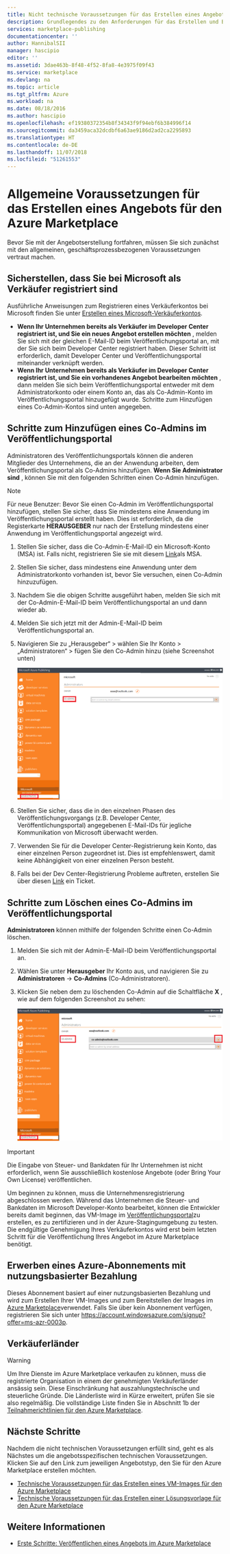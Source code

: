```yaml
---
title: Nicht technische Voraussetzungen für das Erstellen eines Angebots für den Azure Marketplace | Microsoft Docs
description: Grundlegendes zu den Anforderungen für das Erstellen und Bereitstellen eines Angebots im Azure Marketplace, damit andere Benutzer dieses erwerben können.
services: marketplace-publishing
documentationcenter: ''
author: HannibalSII
manager: hascipio
editor: ''
ms.assetid: 3dae463b-8f48-4f52-8fa8-4e3975f09f43
ms.service: marketplace
ms.devlang: na
ms.topic: article
ms.tgt_pltfrm: Azure
ms.workload: na
ms.date: 08/18/2016
ms.author: hascipio
ms.openlocfilehash: ef19380372354b8f34343f9f94ebf6b384996f14
ms.sourcegitcommit: da3459aca32dcdbf6a63ae9186d2ad2ca2295893
ms.translationtype: HT
ms.contentlocale: de-DE
ms.lasthandoff: 11/07/2018
ms.locfileid: "51261553"
---
```

# <a name="general-prerequisites-for-creating-an-offer-for-the-azure-marketplace"></a>Allgemeine Voraussetzungen für das Erstellen eines Angebots für den Azure Marketplace
Bevor Sie mit der Angebotserstellung fortfahren, müssen Sie sich zunächst mit den allgemeinen, geschäftsprozessbezogenen Voraussetzungen vertraut machen.

## <a name="ensure-that-you-are-registered-as-a-seller-with-microsoft"></a>Sicherstellen, dass Sie bei Microsoft als Verkäufer registriert sind
Ausführliche Anweisungen zum Registrieren eines Verkäuferkontos bei Microsoft finden Sie unter [Erstellen eines Microsoft-Verkäuferkontos](marketplace-publishing-accounts-creation-registration.md).

* **Wenn Ihr Unternehmen bereits als Verkäufer im Developer Center registriert ist, und Sie ein neues Angebot erstellen möchten** , melden Sie sich mit der gleichen E-Mail-ID beim Veröffentlichungsportal an, mit der Sie sich beim Developer Center registriert haben. Dieser Schritt ist erforderlich, damit Developer Center und Veröffentlichungsportal miteinander verknüpft werden.
* **Wenn Ihr Unternehmen bereits als Verkäufer im Developer Center registriert ist, und Sie ein vorhandenes Angebot bearbeiten möchten** , dann melden Sie sich beim Veröffentlichungsportal entweder mit dem Administratorkonto oder einem Konto an, das als Co-Admin-Konto im Veröffentlichungsportal hinzugefügt wurde. Schritte zum Hinzufügen eines Co-Admin-Kontos sind unten angegeben.

## <a name="steps-to-add-a-co-admin-in-the-publishing-portal"></a>Schritte zum Hinzufügen eines Co-Admins im Veröffentlichungsportal
Administratoren des Veröffentlichungsportals können die anderen Mitglieder des Unternehmens, die an der Anwendung arbeiten, dem Veröffentlichungsportal als Co-Admins hinzufügen. **Wenn Sie Administrator sind** , können Sie mit den folgenden Schritten einen Co-Admin hinzufügen.

> [!NOTE]
> Für neue Benutzer: Bevor Sie einen Co-Admin im Veröffentlichungsportal hinzufügen, stellen Sie sicher, dass Sie mindestens eine Anwendung im Veröffentlichungsportal erstellt haben. Dies ist erforderlich, da die Registerkarte **HERAUSGEBER** nur nach der Erstellung mindestens einer Anwendung im Veröffentlichungsportal angezeigt wird.
> 
> 

1. Stellen Sie sicher, dass die Co-Admin-E-Mail-ID ein Microsoft-Konto (MSA) ist. Falls nicht, registrieren Sie sie mit diesem [Link](https://signup.live.com/signup?uaid=0089f09ccae94043a0f07c2aaf928831&lic=1)als MSA.
2. Stellen Sie sicher, dass mindestens eine Anwendung unter dem Administratorkonto vorhanden ist, bevor Sie versuchen, einen Co-Admin hinzuzufügen.
3. Nachdem Sie die obigen Schritte ausgeführt haben, melden Sie sich mit der Co-Admin-E-Mail-ID beim Veröffentlichungsportal an und dann wieder ab.
4. Melden Sie sich jetzt mit der Admin-E-Mail-ID beim Veröffentlichungsportal an.
5. Navigieren Sie zu „Herausgeber“ > wählen Sie Ihr Konto > „Administratoren“ > fügen Sie den Co-Admin hinzu (siehe Screenshot unten)
   
    ![Abbildung](media/marketplace-publishing-pre-requisites/imgAddAdmin_05.png)
6. Stellen Sie sicher, dass die in den einzelnen Phasen des Veröffentlichungsvorgangs (z.B. Developer Center, Veröffentlichungsportal) angegebenen E-Mail-IDs für jegliche Kommunikation von Microsoft überwacht werden.
7. Verwenden Sie für die Developer Center-Registrierung kein Konto, das einer einzelnen Person zugeordnet ist. Dies ist empfehlenswert, damit keine Abhängigkeit von einer einzelnen Person besteht.
8. Falls bei der Dev Center-Registrierung Probleme auftreten, erstellen Sie über diesen [Link](https://developer.microsoft.com/en-us/windows/support) ein Ticket.

## <a name="steps-to-delete-a-co-admin-in-the-publishing-portal"></a>Schritte zum Löschen eines Co-Admins im Veröffentlichungsportal
**Administratoren** können mithilfe der folgenden Schritte einen Co-Admin löschen.

1. Melden Sie sich mit der Admin-E-Mail-ID beim Veröffentlichungsportal an.
2. Wählen Sie unter **Herausgeber** Ihr Konto aus, und navigieren Sie zu **Administratoren** -> **Co-Admins** (Co-Administratoren).
3. Klicken Sie neben dem zu löschenden Co-Admin auf die Schaltfläche **X** , wie auf dem folgenden Screenshot zu sehen:
   
    ![Abbildung](media/marketplace-publishing-pre-requisites/imgDeleteAdmin_03.png)

> [!IMPORTANT]
> Die Eingabe von Steuer- und Bankdaten für Ihr Unternehmen ist nicht erforderlich, wenn Sie ausschließlich kostenlose Angebote (oder Bring Your Own License) veröffentlichen.
> 
> Um beginnen zu können, muss die Unternehmensregistrierung abgeschlossen werden. Während das Unternehmen die Steuer- und Bankdaten im Microsoft Developer-Konto bearbeitet, können die Entwickler bereits damit beginnen, das VM-Image im [Veröffentlichungsportal](https://publish.windowsazure.com)zu erstellen, es zu zertifizieren und in der Azure-Stagingumgebung zu testen. Die endgültige Genehmigung Ihres Verkäuferkontos wird erst beim letzten Schritt für die Veröffentlichung Ihres Angebot im Azure Marketplace benötigt.
> 
> 

## <a name="acquire-an-azure-pay-as-you-go-subscription"></a>Erwerben eines Azure-Abonnements mit nutzungsbasierter Bezahlung
Dieses Abonnement basiert auf einer nutzungsbasierten Bezahlung und wird zum Erstellen Ihrer VM-Images und zum Bereitstellen der Images im [Azure Marketplace](https://azure.microsoft.com/marketplace/)verwendet. Falls Sie über kein Abonnement verfügen, registrieren Sie sich unter https://account.windowsazure.com/signup?offer=ms-azr-0003p.

## <a name="sell-from-countries"></a>Verkäuferländer
> [!WARNING]
> Um Ihre Dienste im Azure Marketplace verkaufen zu können, muss die registrierte Organisation in einem der genehmigten Verkäuferländer ansässig sein. Diese Einschränkung hat auszahlungstechnische und steuerliche Gründe. Die Länderliste wird in Kürze erweitert, prüfen Sie sie also regelmäßig. Die vollständige Liste finden Sie in Abschnitt 1b der [Teilnahmerichtlinien für den Azure Marketplace](https://go.microsoft.com/fwlink/?LinkID=526833).
> 
> 

## <a name="next-steps"></a>Nächste Schritte
Nachdem die nicht technischen Voraussetzungen erfüllt sind, geht es als Nächstes um die angebotsspezifischen technischen Voraussetzungen. Klicken Sie auf den Link zum jeweiligen Angebotstyp, den Sie für den Azure Marketplace erstellen möchten.

* [Technische Voraussetzungen für das Erstellen eines VM-Images für den Azure Marketplace](marketplace-publishing-vm-image-creation-prerequisites.md)
* [Technische Voraussetzungen für das Erstellen einer Lösungsvorlage für den Azure Marketplace](marketplace-publishing-solution-template-creation-prerequisites.md)

## <a name="see-also"></a>Weitere Informationen
* [Erste Schritte: Veröffentlichen eines Angebots im Azure Marketplace](marketplace-publishing-getting-started.md)

